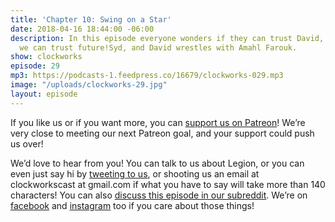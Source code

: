 ```yaml
---
title: 'Chapter 10: Swing on a Star'
date: 2018-04-16 18:44:00 -06:00
description: In this episode everyone wonders if they can trust David, we wonder if
  we can trust future!Syd, and David wrestles with Amahl Farouk.
show: clockworks
episode: 29
mp3: https://podcasts-1.feedpress.co/16679/clockworks-029.mp3
image: "/uploads/clockworks-29.jpg"
layout: episode
---
```


If you like us or if you want more, you can [support us on Patreon](https://www.patreon.com/clockworkscast)! We’re very close to meeting our next Patreon goal, and your support could push us over!

We’d love to hear from you! You can talk to us about Legion, or you can even just say hi by [tweeting to us](http://www.twitter.com/clockworkscast), or shooting us an email at clockworkscast at gmail.com if what you have to say will take more than 140 characters! You can also [discuss this episode in our subreddit](https://www.reddit.com/r/Goodstuff_fm/). We’re on [facebook](http://facebook.com/clockworkscast) and [instagram](https://www.instagram.com/clockworkscast) too if you care about those things!
